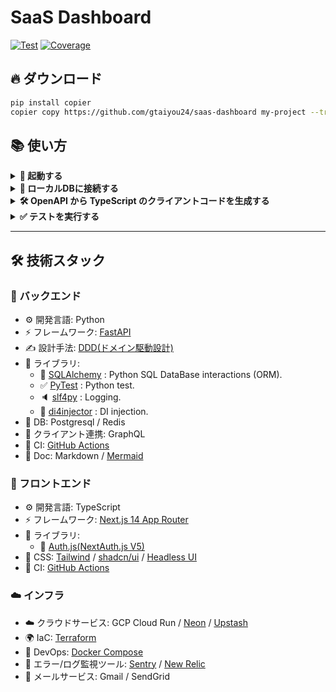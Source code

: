 # SaaS Dashboard
<a href="https://github.com/gtaiyou24/saas-dashboard/actions/workflows/test.yml" target="_blank"><img src="https://github.com/gtaiyou24/saas-dashboard/actions/workflows/test.yml/badge.svg" alt="Test"></a>
<a href="https://coverage-badge.samuelcolvin.workers.dev/redirect/gtaiyou24/saas-dashboard" target="_blank"><img src="https://coverage-badge.samuelcolvin.workers.dev/gtaiyou24/saas-dashboard.svg" alt="Coverage"></a>

## 🔥 ダウンロード
```bash
pip install copier
copier copy https://github.com/gtaiyou24/saas-dashboard my-project --trust
```

## 📚 使い方
<details><summary><b>🏃 起動する</b></summary>

**Step.1** : Create a `.env` file at `./backend` folder.
```bash
cp backend/.env.local backend/.env
```

**Step.2** : Then run `docker-compose up` to start the server.
```bash
docker-compose up --build
```

 - [Front](http://localhost:3000)
 - [Swagger UI](http://localhost:8000/docs)
 - [MailHog](http://0.0.0.0:8025/)

</details>

<details><summary><b>🔌 ローカルDBに接続する</b></summary>

Connect to Redis
```bash
redis-cli
```

Connect to MySQL
```bash
mysql -h 127.0.0.1 -P 3306 -u user -p
# Enter password: pass
```

</details>

<details><summary><b>🛠️ OpenAPI から TypeScript のクライアントコードを生成する</b></summary>

```bash
cd frontend
npm run generate-client
```

Appendix

 - [openapi-typescript | OpenAPI TypeScript](https://openapi-ts.pages.dev/introduction)

</details>

<details><summary><b>✅ テストを実行する</b></summary>

```bash
pip install pytest pytest-env httpx
pytest -v ./backend/test
```

</details>

---
## 🛠️ 技術スタック
### 🔨 バックエンド

 - ⚙️ 開発言語: Python
 - ⚡️ フレームワーク: [FastAPI](https://fastapi.tiangolo.com/)
 - ✍️ 設計手法: [DDD(ドメイン駆動設計)](https://amzn.to/4gjk6AQ)
 - 🧰 ライブラリ:
   - 💾 [SQLAlchemy](https://www.sqlalchemy.org/) : Python SQL DataBase interactions (ORM).
   - ✅ [PyTest](https://docs.pytest.org/en/stable/) : Python test.
   - 🔈️ [slf4py](https://pypi.org/project/slf4py/) : Logging.
   - 🔀 [di4injector](https://pypi.org/project/di4injector/) : DI injection.
 - 💾️ DB: Postgresql / Redis
 - 🔌 クライアント連携: GraphQL
 - 🚀 CI: [GitHub Actions](https://docs.github.com/ja/actions)
 - 📃 Doc: Markdown / [Mermaid](https://mermaid.js.org/)

### 🔧 フロントエンド

 - ⚙️ 開発言語: TypeScript
 - ⚡️ フレームワーク: [Next.js 14 App Router](https://nextjs.org/docs)
 - 🧰 ライブラリ:
   - 🔐 [Auth.js(NextAuth.js V5)](https://authjs.dev/)
 - 🎨 CSS: [Tailwind](https://tailwindcss.com/) / [shadcn/ui](https://ui.shadcn.com/) / [Headless UI](https://headlessui.com/)
 - 🚀 CI: [GitHub Actions](https://docs.github.com/ja/actions)

### ☁️ インフラ

 - ☁️ クラウドサービス: GCP Cloud Run / [Neon](https://neon.tech/) / [Upstash](https://upstash.com/)
 - 🌍️ IaC: [Terraform](https://www.terraform.io/)
 - 🐋 DevOps: [Docker Compose](https://www.docker.com)
 - 🚨 エラー/ログ監視ツール: [Sentry](https://sentry.io/welcome/) / [New Relic](https://newrelic.com/jp)
 - 📧 メールサービス: Gmail / SendGrid
